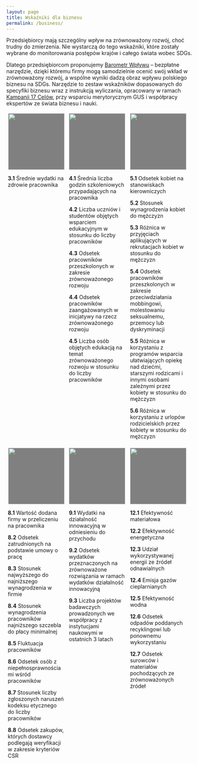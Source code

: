 ```yaml
---
layout: page
title: Wskaźniki dla biznesu
permalink: /business/
---
```


<div>
<p>Przedsiębiorcy mają szczególny wpływ na zrównoważony rozwój, choć trudny do zmierzenia. Nie wystarczą do tego wskaźniki, które zostały wybrane do monitorowania postępów krajów i całego świata wobec SDGs.</p>

<p>Dlatego przedsiębiorcom proponujemy <a href="https://kampania17celow.pl/barometrwplywu/" target="_blank">Barometr Wpływu</a> – bezpłatne narzędzie, dzięki któremu firmy mogą samodzielnie ocenić swój wkład w zrównoważony rozwój, a wspólne wyniki dadzą obraz wpływu polskiego biznesu na SDGs. Narzędzie to zestaw wskaźników dopasowanych do specyfiki biznesu wraz z instrukcją wyliczania, opracowany w ramach <a href="https://kampania17celow.pl" target="_blank">Kampanii 17 Celów</a>, przy wsparciu merytorycznym GUS i współpracy ekspertów ze świata biznesu i nauki.</p>

<section class="usa-section">
    <div>
          <figure class="item" style="vertical-align: top;display: inline-block;text-align: center;width: 150px;margin: 4px;">
              <a href="https://kampania17celow.pl/cele/cel-3-dobre-zdrowie-i-jakosc-zycia/"><img src="/sdg-indicators/assets/img/pl/pl-sdg-goal-03.png" style="width: 149px;height: 149px;background-color: grey;"/></a>
              <figcaption class="caption" style="display: block;">
              <p align="left"><b>3.1</b> Średnie wydatki na zdrowie pracownika</p>
              </figcaption>
          </figure>
          <figure class="item" style="vertical-align: top;display: inline-block;text-align: center;width: 150px;margin: 4px;">
              <a href="https://kampania17celow.pl/cele/cel-4-dobra-jakosc-edukacji/"><img src="/sdg-indicators/assets/img/pl/pl-sdg-goal-04.png" style="width: 149px;height: 149px;background-color: grey;"/></a>
              <figcaption class="caption" style="display: block;">
              <p align="left"><b>4.1</b> Średnia liczba godzin szkoleniowych przypadających na pracownika</p>
              <p align="left"><b>4.2</b> Liczba uczniów i studentów objętych wsparciem edukacyjnym w stosunku do liczby pracowników</p>
              <p align="left"><b>4.3</b> Odsetek pracowników przeszkolonych w zakresie zrównoważonego rozwoju</p>
              <p align="left"><b>4.4</b> Odsetek pracowników zaangażowanych w inicjatywy na rzecz zrównoważonego rozwoju</p>
              <p align="left"><b>4.5</b> Liczba osób objętych edukacją na temat zrównoważonego rozwoju w stosunku do liczby pracowników</p>
          </figcaption>
          </figure>
          <figure class="item" style="vertical-align: top;display: inline-block;text-align: center;width: 150px;margin: 4px;">
              <a href="https://kampania17celow.pl/cele/cel-5-rownosc-plci/"><img src="/sdg-indicators/assets/img/pl/pl-sdg-goal-05.png" style="width: 149px;height: 149px;background-color: grey;"/></a>
              <figcaption class="caption" style="display: block;">
              <p align="left"><b>5.1</b> Odsetek kobiet na stanowiskach kierowniczych</p>
              <p align="left"><b>5.2</b> Stosunek wynagrodzenia kobiet do mężczyzn</p>
              <p align="left"><b>5.3</b> Różnica w przyjęciach aplikujących w rekrutacjach kobiet w stosunku do mężczyzn</p>
              <p align="left"><b>5.4</b> Odsetek pracowników przeszkolonych w zakresie przeciwdziałania mobbingowi, molestowaniu seksualnemu, przemocy lub dyskryminacji</p>
              <p align="left"><b>5.5</b> Różnica w korzystaniu z programów wsparcia ułatwiających opiekę nad dziećmi, starszymi rodzicami i innymi osobami zależnymi przez kobiety w stosunku do mężczyzn</p>
              <p align="left"><b>5.6</b> Różnica w korzystaniu z urlopów rodzicielskich przez kobiety w stosunku do mężczyzn</p>
              </figcaption>
          </figure>
          <figure class="item" style="vertical-align: top;display: inline-block;text-align: center;width: 150px;margin: 4px;">
              <a href="https://kampania17celow.pl/cele/cel-8-wzrost-gospodarczy-i-godna-praca/"><img src="/sdg-indicators/assets/img/pl/pl-sdg-goal-08.png" style="width: 149px;height: 149px;background-color: grey;"/></a>
              <figcaption class="caption" style="display: block;">
              <p align="left"><b>8.1</b> Wartość dodana firmy w przeliczeniu na pracownika</p>
              <p align="left"><b>8.2</b> Odsetek zatrudnionych na podstawie umowy o pracę</p>
              <p align="left"><b>8.3</b> Stosunek najwyższego do najniższego wynagrodzenia w firmie</p>
              <p align="left"><b>8.4</b> Stosunek wynagrodzenia pracowników najniższego szczebla do płacy minimalnej</p>
              <p align="left"><b>8.5</b> Fluktuacja pracowników</p>
              <p align="left"><b>8.6</b> Odsetek osób z niepełnosprawnościami wśród pracowników</p>
              <p align="left"><b>8.7</b> Stosunek liczby zgłoszonych naruszeń kodeksu etycznego do liczby pracowników</p>
              <p align="left"><b>8.8</b> Odsetek zakupów, których dostawcy podlegają weryfikacji w zakresie kryteriów CSR</p>
              </figcaption>
          </figure>
          <figure class="item" style="vertical-align: top;display: inline-block;text-align: center;width: 150px;margin: 4px;">
              <a href="https://kampania17celow.pl/cele/cel-9-innowacyjnosc-przemysl-infrastruktura/"><img src="/sdg-indicators/assets/img/pl/pl-sdg-goal-09.png" style="width: 149px;height: 149px;background-color: grey;"/></a>
              <figcaption class="caption" style="display: block;">
              <p align="left"><b>9.1</b> Wydatki na działalność innowacyjną w odniesieniu do przychodu</p>
              <p align="left"><b>9.2</b> Odsetek wydatków przeznaczonych na zrównoważone rozwiązania w ramach wydatków działalność innowacyjną</p>
              <p align="left"><b>9.3</b> Liczba projektów badawczych prowadzonych we współpracy z instytucjami naukowymi w ostatnich 3 latach</p>
              </figcaption>
          </figure>
          <figure class="item" style="vertical-align: top;display: inline-block;text-align: center;width: 150px;margin: 4px;">
              <a href="https://kampania17celow.pl/cele/cel-12-odpowiedzialna-konsumpcja-i-produkcja/"><img src="/sdg-indicators/assets/img/pl/pl-sdg-goal-12.png" style="width: 149px;height: 149px;background-color: grey;"/></a>
              <figcaption class="caption" style="display: block;">
              <p align="left"><b>12.1</b> Efektywność materiałowa</p>
              <p align="left"><b>12.2</b> Efektywność energetyczna</p>
              <p align="left"><b>12.3</b> Udział wykorzystywanej energii ze źródeł odnawialnych</p>
              <p align="left"><b>12.4</b> Emisja gazów cieplarnianych</p>
              <p align="left"><b>12.5</b> Efektywność wodna</p>
              <p align="left"><b>12.6</b> Odsetek odpadów poddanych recyklingowi lub ponownemu wykorzystaniu</p>
              <p align="left"><b>12.7</b> Odsetek surowców i materiałów pochodzących ze zrównoważonych źródeł</p>
              </figcaption>
          </figure>
    </div>
  </section>
</div>
